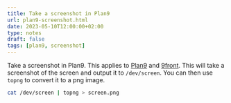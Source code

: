 ```yaml
---
title: Take a screenshot in Plan9
url: plan9-screenshot.html
date: 2023-05-10T12:00:00+02:00
type: notes
draft: false
tags: [plan9, screenshot]
---
```


Take a screenshot in Plan9. This applies to [Plan9](https://9p.io/plan9/) and
[9front](https://9front.org/). This will take a screenshot of the screen and
output it to `/dev/screen`. You can then use `topng` to convert it to a png
image.

```sh
cat /dev/screen | topng > screen.png
```
